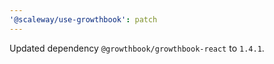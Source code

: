 ```yaml
---
'@scaleway/use-growthbook': patch
---
```


Updated dependency `@growthbook/growthbook-react` to `1.4.1`.
